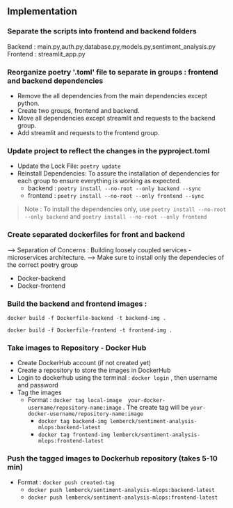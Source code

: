 ## Implementation

### Separate the scripts into frontend and backend folders
Backend : main.py,auth.py,database.py,models.py,sentiment_analysis.py
Frontend : streamlit_app.py

### Reorganize poetry '.toml' file to separate in groups : frontend and backend dependencies
- Remove the all dependencies from the main dependencies except python.
- Create two groups, frontend and backend.
- Move all dependencies except streamlit and requests to the backend group.
- Add streamlit and requests to the frontend group.

### Update project to reflect the changes in the pyproject.toml
- Update the Lock File: `poetry update`
- Reinstall Dependencies: To assure the installation of dependencies for each group to ensure everything is working as expected.
    - backend : `poetry install --no-root --only backend --sync`
    - frontend : `poetry install --no-root --only frontend --sync`

> Note : To install the dependencies only, use `poetry install --no-root --only backend` and `poetry install --no-root --only frontend`

### Create separated dockerfiles for front and backend
--> Separation of Concerns : Building loosely coupled services - microservices architecture.
--> Make sure to install only the dependecies of the correct poetry group
- Docker-backend
- Docker-frontend

### Build the backend and frontend images : 
`docker build -f Dockerfile-backend -t backend-img .`

`docker build -f Dockerfile-frontend -t frontend-img .`

### Take images to Repository - Docker Hub
- Create DockerHub account (if not created yet)
- Create a repository to store the images in DockerHub
- Login to dockerhub using the terminal : `docker login` , then username and password
- Tag the images
    - Format : `docker tag local-image  your-docker-username/repository-name:image` . The create tag will be `your-docker-username/repository-name:image`
        - `docker tag backend-img lemberck/sentiment-analysis-mlops:backend-latest`
        - `docker tag frontend-img lemberck/sentiment-analysis-mlops:frontend-latest`

### Push the tagged images to Dockerhub repository (takes 5-10 min)
- Format : `docker push created-tag`
    - `docker push lemberck/sentiment-analysis-mlops:backend-latest`
    - `docker push lemberck/sentiment-analysis-mlops:frontend-latest`

###


 

